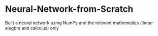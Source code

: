 # Neural-Network-from-Scratch
Built a neural network using NumPy and the relevant mathematics (linear alegbra and calculus) only
